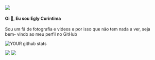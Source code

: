 <img src="https://github.com/pr2tik1/pr2tik1/blob/master/IMAGE-NAME">

#### Oi 👋, Eu sou Egly Corintima

Sou um fã de fotografia e videos e por isso que não tem nada a ver, seja bem- vindo ao meu perfil no GitHub

![YOUR github stats](https://github-readme-stats.vercel.app/api?username=eglysc)

[<img src="https://img.shields.io/badge/linkedin-%230077B5.svg?&style=for-the-badge&logo=linkedin&logoColor=white" />](https://www.linkedin.com/in/eglysantana/) [<img src = "https://img.shields.io/badge/instagram-%23E4405F.svg?&style=for-the-badge&logo=instagram&logoColor=white">](https://www.instagram.com/eglysantana/)





<!---
eglysc/eglysc is a ✨ special ✨ repository because its `README.md` (this file) appears on your GitHub profile.
You can click the Preview link to take a look at your changes.
--->

